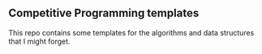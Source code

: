 ## Competitive Programming templates

This repo contains some templates for the algorithms and data structures that I might forget. 